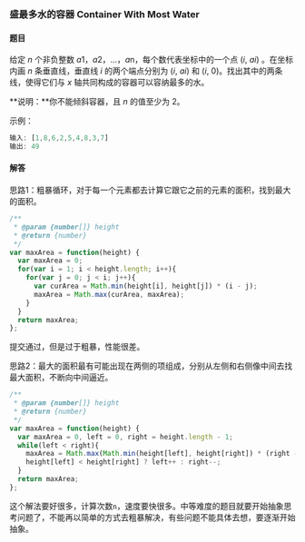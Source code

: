 ### 盛最多水的容器 Container With Most Water

#### 题目

给定 *n* 个非负整数 *a*1，*a*2，...，*a*n，每个数代表坐标中的一个点 (*i*, *ai*) 。在坐标内画 *n* 条垂直线，垂直线 *i* 的两个端点分别为 (*i*, *ai*) 和 (*i*, 0)。找出其中的两条线，使得它们与 *x* 轴共同构成的容器可以容纳最多的水。

**说明：**你不能倾斜容器，且 *n* 的值至少为 2。

示例：

```javascript
输入: [1,8,6,2,5,4,8,3,7]
输出: 49
```

#### 解答

思路1：粗暴循环，对于每一个元素都去计算它跟它之前的元素的面积，找到最大的面积。

```javascript
/**
 * @param {number[]} height
 * @return {number}
 */
var maxArea = function(height) {
  var maxArea = 0;
  for(var i = 1; i < height.length; i++){
    for(var j = 0; j < i; j++){
      var curArea = Math.min(height[i], height[j]) * (i - j);
      maxArea = Math.max(curArea, maxArea);
    }
  }
  return maxArea;
};
```

提交通过，但是过于粗暴，性能很差。

思路2：最大的面积最有可能出现在两侧的项组成，分别从左侧和右侧像中间去找最大面积，不断向中间逼近。

```javascript
/**
 * @param {number[]} height
 * @return {number}
 */
var maxArea = function(height) {
  var maxArea = 0, left = 0, right = height.length - 1;
  while(left < right){
    maxArea = Math.max(Math.min(height[left], height[right]) * (right - left), maxArea);
    height[left] < height[right] ? left++ : right--;
  }
  return maxArea;
};
```

这个解法要好很多，计算次数`n`，速度要快很多。中等难度的题目就要开始抽象思考问题了，不能再以简单的方式去粗暴解决，有些问题不能具体去想，要逐渐开始抽象。

